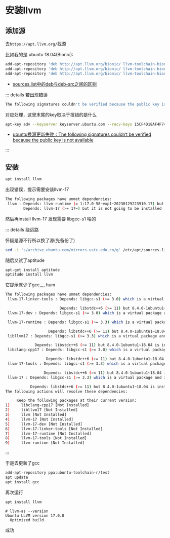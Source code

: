 # 安装llvm

## 添加源

去`https://apt.llvm.org/`找源

比如我的是 ubuntu 18.04(Bionic):

```sh
add-apt-repository 'deb http://apt.llvm.org/bionic/ llvm-toolchain-bionic main'
add-apt-repository 'deb http://apt.llvm.org/bionic/ llvm-toolchain-bionic-15 main'
add-apt-repository 'deb http://apt.llvm.org/bionic/ llvm-toolchain-bionic-16 main'
```

- [sources.list中的deb与deb-src之间的区别](https://qastack.cn/unix/20504/the-difference-between-deb-versus-deb-src-in-sources-list)

::: details 若出现错误

```sh
The following signatures couldn't be verified because the public key is not available: NO_PUBKEY 15CF4D18AF4F7421
```

对应处理，这里末尾的key取决于报错的是什么

```sh
apt-key adv --keyserver keyserver.ubuntu.com --recv-keys 15CF4D18AF4F7421
```

- [ubuntu换源更新失败：The following signatures couldn‘t be verified because the public key is not available](https://blog.csdn.net/sxiaocaicai/article/details/119111365)

:::

## 安装

```sh
apt install llvm
```

出现错误，提示需要安装llvm-17

```sh
The following packages have unmet dependencies:
 llvm : Depends: llvm-runtime (= 1:17.0-58~exp1~20230129223910.17) but it is not going to be installed
        Depends: llvm-17 (>= 17~) but it is not going to be installed
```

然后再install llvm-17 发现需要 libgcc-s1 啥的

::: details 绕远路

怀疑是源不行所以换了源(先备份了)

```sh
sed -i 's/archive.ubuntu.com/mirrors.ustc.edu.cn/g' /etc/apt/sources.list
```

随后又试了aptitude

```sh
apt-get install aptitude
aptitude install llvm
```

它提示就少了gcc,,,, hum

```sh
The following packages have unmet dependencies:
 llvm-17-linker-tools : Depends: libgcc-s1 (>= 3.0) which is a virtual package and is not provided by any available package

                        Depends: libstdc++6 (>= 11) but 8.4.0-1ubuntu1~18.04 is installed
 llvm-17-dev : Depends: libgcc-s1 (>= 3.0) which is a virtual package and is not provided by any available package

 llvm-17-runtime : Depends: libgcc-s1 (>= 3.3) which is a virtual package and is not provided by any available package

                   Depends: libstdc++6 (>= 11) but 8.4.0-1ubuntu1~18.04 is installed
 libllvm17 : Depends: libgcc-s1 (>= 3.3) which is a virtual package and is not provided by any available package

             Depends: libstdc++6 (>= 11) but 8.4.0-1ubuntu1~18.04 is installed
 libclang-cpp17 : Depends: libgcc-s1 (>= 3.0) which is a virtual package and is not provided by any available package

                  Depends: libstdc++6 (>= 11) but 8.4.0-1ubuntu1~18.04 is installed
 llvm-17-tools : Depends: libgcc-s1 (>= 3.3) which is a virtual package and is not provided by any available package

                 Depends: libstdc++6 (>= 11) but 8.4.0-1ubuntu1~18.04 is installed
 llvm-17 : Depends: libgcc-s1 (>= 3.3) which is a virtual package and is not provided by any available package

           Depends: libstdc++6 (>= 11) but 8.4.0-1ubuntu1~18.04 is installed
The following actions will resolve these dependencies:

     Keep the following packages at their current version:
1)     libclang-cpp17 [Not Installed]                     
2)     libllvm17 [Not Installed]                          
3)     llvm [Not Installed]                               
4)     llvm-17 [Not Installed]                            
5)     llvm-17-dev [Not Installed]                        
6)     llvm-17-linker-tools [Not Installed]               
7)     llvm-17-runtime [Not Installed]                    
8)     llvm-17-tools [Not Installed]                      
9)     llvm-runtime [Not Installed]       
```

:::

于是去更新了gcc

```sh
add-apt-repository ppa:ubuntu-toolchain-r/test
apt update
apt install gcc
```

再次运行

```sh
apt install llvm
```

```
# llvm-as --version
Ubuntu LLVM version 17.0.0
  Optimized build.
```

成功